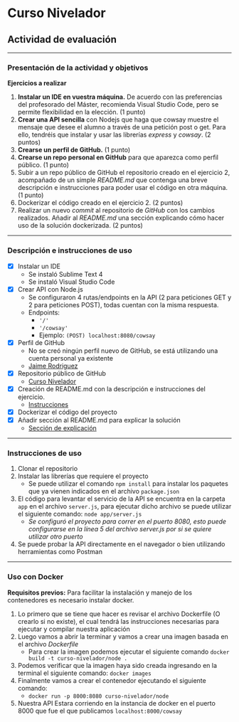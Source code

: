 # Curso Nivelador #
## Actividad de evaluación ##

---

### Presentación de la actividad y objetivos ###

**Ejercicios a realizar**
1. **Instalar un IDE en vuestra máquina.** De acuerdo con las preferencias del
profesorado del Máster, recomienda Visual Studio Code, pero se permite
flexibilidad en la elección. (1 punto)
2. **Crear una API sencilla** con Nodejs que haga que cowsay muestre el mensaje
que desee el alumno a través de una petición post o get. Para ello, tendréis
que instalar y usar las librerías *express* y *cowsay*. (2 puntos)
3. **Crearse un perfil de GitHub.** (1 punto)
4. **Crearse un repo personal en GitHub** para que aparezca como perfil público. (1
punto)
5. Subir a un repo público de GitHub el repositorio creado en el ejercicio 2,
acompañado de un simple *README.md* que contenga una breve descripción e
instrucciones para poder usar el código en otra máquina. (1 punto)
6. Dockerizar el código creado en el ejercicio 2. (2 puntos)
7. Realizar un nuevo *commit* al repositorio de *GitHub* con los cambios realizados.
Añadir al *README.md* una sección explicando cómo hacer uso de la solución
dockerizada. (2 puntos)

---

### Descripción e instrucciones de uso ###
- [x] Instalar un IDE
	* Se instaló Sublime Text 4
	* Se instaló Visual Studio Code
- [x] Crear API con Node.js
	* Se configuraron 4 rutas/endpoints en la API (2 para peticiones GET y 2 para peticiones POST), todas cuentan con la misma respuesta.
	* Endpoints:
		* `'/'`
		* `'/cowsay'`
		* Ejemplo: `(POST) localhost:8080/cowsay`
- [x] Perfil de GitHub
	* No se creó ningún perfil nuevo de GitHub, se está utilizando una cuenta personal ya existente
	* [Jaime Rodriguez](https://github.com/JimmyRdzS)
- [x] Repositorio público de GitHub
	* [Curso Nivelador](https://github.com/JimmyRdzS/curso-nivelador)
- [x] Creación de README.md con la descripción e instrucciones del ejercicio.
	* [Instrucciones](https://github.com/JimmyRdzS/curso-nivelador#instrucciones-de-uso)
- [x] Dockerizar el código del proyecto
- [x] Añadir sección al README.md para explicar la solución
	* [Sección de explicación](https://github.com/JimmyRdzS/curso-nivelador#uso-con-docker)

---

### Instrucciones de uso ###
1. Clonar el repositorio
2. Instalar las librerías que requiere el proyecto
	* Se puede utilizar el comando `npm install` para instalar los paquetes que ya vienen indicados en el archivo `package.json`
3. El código para levantar el servicio de la API se encuentra en la carpeta `app` en el archivo `server.js`, para ejecutar dicho archivo se puede utilizar el siguiente comando: `node app/server.js`
	* *Se configuró el proyecto para correr en el puerto 8080, esto puede configurarse en la línea 5 del archivo server.js por si se quiere utilizar otro puerto*
4. Se puede probar la API directamente en el navegador o bien utilizando herramientas como Postman

---

### Uso con Docker ###
**Requisitos previos:** Para facilitar la instalación y manejo de los contenedores es necesario instalar docker.
1. Lo primero que se tiene que hacer es revisar el archivo Dockerfile (O crearlo si no existe), el cual tendrá las instrucciones necesarias para ejecutar y compilar nuestra aplicación
2. Luego vamos a abrir la terminar y vamos a crear una imagen basada en el archivo *Dockerfile*
	* Para crear la imagen podemos ejecutar el siguiente comando `docker build -t curso-nivelador/node .`
3. Podemos verificar que la imagen haya sido creada ingresando en la terminal el siguiente comando: `docker images`
4. Finalmente vamos a crear el contenedor ejecutando el siguiente comando:
	* `docker run -p 8000:8080 curso-nivelador/node`
5. Nuestra API Estara corriendo en la instancia de docker en el puerto 8000 que fue el que publicamos `localhost:8000/cowsay`